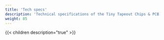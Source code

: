 ```yaml
---
title: 'Tech specs'
description: 'Technical specifications of the Tiny Tapeout Chips & PCB'
weight: 85
---
```


{{< children description="true" >}}
